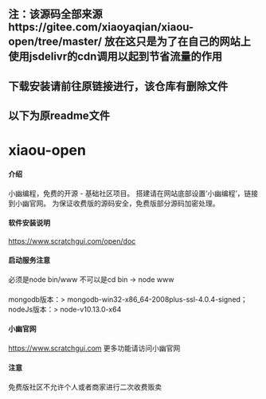 ## 注：该源码全部来源https://gitee.com/xiaoyaqian/xiaou-open/tree/master/ 放在这只是为了在自己的网站上使用jsdelivr的cdn调用以起到节省流量的作用
## 下载安装请前往原链接进行，该仓库有删除文件
## 以下为原readme文件
# xiaou-open

#### 介绍
小幽编程，免费的开源 - 基础社区项目。
搭建请在网站底部设置‘小幽编程’，链接到小幽官网。
为保证收费版的源码安全，免费版部分源码加密处理。

#### 软件安装说明
https://www.scratchgui.com/open/doc
#### 启动服务注意
必须是node bin/www  不可以是cd bin -> node www
####
mongodb版本：> mongodb-win32-x86_64-2008plus-ssl-4.0.4-signed；
nodeJs版本：> node-v10.13.0-x64

#### 小幽官网
https://www.scratchgui.com
更多功能请访问小幽官网

#### 注意
免费版社区不允许个人或者商家进行二次收费贩卖
